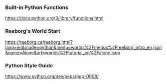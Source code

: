 ### Built-in Python Functions
https://docs.python.org/3/library/functions.html

### Reeborg's World Start
https://reeborg.ca/reeborg.html?lang=en&mode=python&menu=worlds%2Fmenus%2Freeborg_intro_en.json&name=Alone&url=worlds%2Ftutorial_en%2Falone.json

### Python Style Guide
https://www.python.org/dev/peps/pep-0008/

